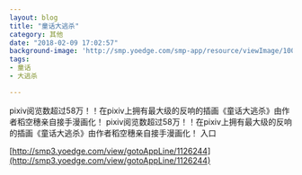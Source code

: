 ```yaml
---
layout: blog
title: "童话大逃杀"
category: 其他
date: "2018-02-09 17:02:57"
background-image: 'http://smp.yoedge.com/smp-app/resource/viewImage/1004433appline.png'
tags:
- 童话
- 大逃杀

---
```

pixiv阅览数超过58万！！在pixiv上拥有最大级的反响的插画《童话大逃杀》由作者稻空穗亲自接手漫画化！
pixiv阅览数超过58万！！在pixiv上拥有最大级的反响的插画《童话大逃杀》由作者稻空穗亲自接手漫画化！
入口

[http://smp3.yoedge.com/view/gotoAppLine/1126244](http://smp3.yoedge.com/view/gotoAppLine/1126244)

        

